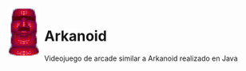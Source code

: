 <img align="left" style="float: left; margin: 0 10px 0 0;" alt="Jefe Final" src="src/res/jefe.png">

# Arkanoid
Videojuego de arcade similar a Arkanoid realizado en Java
